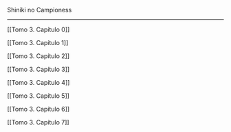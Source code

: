 
Shiniki no Campioness

---

[[Tomo 3. Capítulo 0]]

[[Tomo 3. Capítulo 1]]

[[Tomo 3. Capítulo 2]]

[[Tomo 3. Capítulo 3]]

[[Tomo 3. Capítulo 4]]

[[Tomo 3. Capítulo 5]]

[[Tomo 3. Capítulo 6]]

[[Tomo 3. Capítulo 7]]
